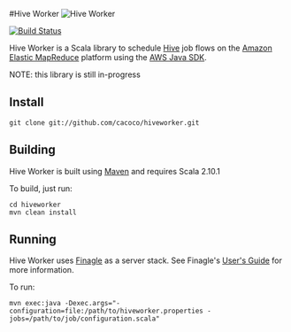 #Hive Worker
![Hive Worker](http://www.gvsu.edu/gvnow/files/photos/EE23917D-D2F3-6596-4A71E2C7851753DA.jpg "Hive Worker")

[![Build Status](https://travis-ci.org/cacoco/hiveworker.png?branch=master)](https://travis-ci.org/cacoco/hiveworker)

Hive Worker is a Scala library to schedule [Hive](http://hive.apache.org/) job flows on the [Amazon Elastic MapReduce](http://aws.amazon.com/elasticmapreduce/) platform using the [AWS Java SDK](http://docs.amazonwebservices.com/AWSJavaSDK/latest/javadoc/index.html).

NOTE: this library is still in-progress

## Install ######################################################################

```
git clone git://github.com/cacoco/hiveworker.git
```

## Building ######################################################################

Hive Worker is built using [Maven](http://maven.apache.org) and requires Scala 2.10.1

To build, just run:

```
cd hiveworker
mvn clean install
```

## Running ######################################################################

Hive Worker uses [Finagle](https://github.com/twitter/finagle) as a server stack. See Finagle's [User's Guide](http://twitter.github.io/finagle/guide/) for more information.

To run:

```
mvn exec:java -Dexec.args="-configuration=file:/path/to/hiveworker.properties -jobs=/path/to/job/configuration.scala"
```
